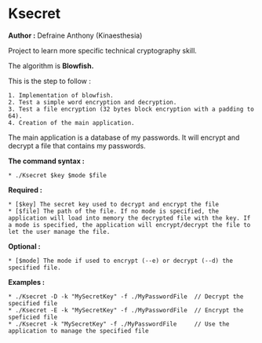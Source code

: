 Ksecret
=======

**Author :** Defraine Anthony (Kinaesthesia)

Project to learn more specific technical cryptography skill.

The algorithm is **Blowfish.**

This is the step to follow :

	1. Implementation of blowfish.
	2. Test a simple word encryption and decryption.
	3. Test a file encryption (32 bytes block encryption with a padding to 64).
	4. Creation of the main application.

The main application is a database of my passwords. It will encrypt and decrypt a file that contains my passwords. 

**The command syntax :**

	* ./Ksecret $key $mode $file

**Required :**

	* [$key] The secret key used to decrypt and encrypt the file
	* [$file] The path of the file. If no mode is specified, the application will load into memory the decrypted file with the key. If a mode is specified, the application will encrypt/decrypt the file to let the user manage the file. 

**Optional :**

	* [$mode] The mode if used to encrypt (--e) or decrypt (--d) the specified file.

**Examples :**

	* ./Ksecret -D -k "MySecretKey" -f ./MyPasswordFile  // Decrypt the specified file
	* ./Ksecret -E -k "MySecretKey" -f ./MyPasswordFile  // Encrypt the speficied file
	* ./Ksecret -k "MySecretKey" -f ./MyPasswordFile     // Use the application to manage the specified file
